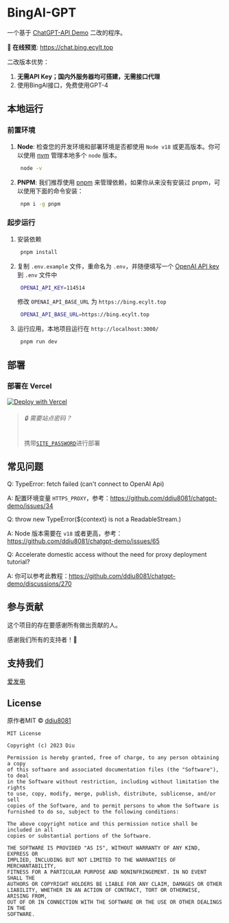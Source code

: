 # BingAI-GPT

一个基于 [ChatGPT-API Demo](https://github.com/anse-app/chatgpt-demo) 二改的程序。

**🍿 在线预览**: https://chat.bing.ecylt.top

二改版本优势：
1. **无需API Key；国内外服务器均可搭建，无需接口代理**
2. 使用BingAI接口，免费使用GPT-4

## 本地运行

### 前置环境

1. **Node**: 检查您的开发环境和部署环境是否都使用 `Node v18` 或更高版本。你可以使用 [nvm](https://github.com/nvm-sh/nvm) 管理本地多个 `node` 版本。
   ```bash
    node -v
   ```
2. **PNPM**: 我们推荐使用 [pnpm](https://pnpm.io/) 来管理依赖，如果你从来没有安装过 pnpm，可以使用下面的命令安装：
   ```bash
    npm i -g pnpm
   ```

### 起步运行

1. 安装依赖
   ```bash
    pnpm install
   ```
2. 复制 `.env.example` 文件，重命名为 `.env`，并随便填写一个 [OpenAI API key](https://platform.openai.com/account/api-keys) 到 `.env` 文件中
   ```bash
    OPENAI_API_KEY=114514
   ```
   修改 `OPENAI_API_BASE_URL` 为 `https://bing.ecylt.top`
   ``` bash
    OPENAI_API_BASE_URL=https://bing.ecylt.top
   ```
3. 运行应用，本地项目运行在 `http://localhost:3000/`
   ```bash
    pnpm run dev
   ```

## 部署

### 部署在 Vercel

[![Deploy with Vercel](https://vercel.com/button)](https://vercel.com/new/clone?repository-url=https://github.com/WZH-Team/BingAI-GPT)



> ###### 🔒 需要站点密码？
>
> 携带[`SITE_PASSWORD`](#environment-variables)进行部署

## 常见问题

Q: TypeError: fetch failed (can't connect to OpenAI Api)

A: 配置环境变量 `HTTPS_PROXY`，参考：https://github.com/ddiu8081/chatgpt-demo/issues/34

Q: throw new TypeError(${context} is not a ReadableStream.)

A: Node 版本需要在 `v18` 或者更高，参考：https://github.com/ddiu8081/chatgpt-demo/issues/65

Q: Accelerate domestic access without the need for proxy deployment tutorial?

A: 你可以参考此教程：https://github.com/ddiu8081/chatgpt-demo/discussions/270

## 参与贡献

这个项目的存在要感谢所有做出贡献的人。

感谢我们所有的支持者！🙏

## 支持我们

[爱发电](https://afdian.net/a/wxs7655)

## License

原作者MIT © [ddiu8081](https://github.com/ddiu8081/chatgpt-demo/blob/main/LICENSE)
```
MIT License

Copyright (c) 2023 Diu

Permission is hereby granted, free of charge, to any person obtaining a copy
of this software and associated documentation files (the "Software"), to deal
in the Software without restriction, including without limitation the rights
to use, copy, modify, merge, publish, distribute, sublicense, and/or sell
copies of the Software, and to permit persons to whom the Software is
furnished to do so, subject to the following conditions:

The above copyright notice and this permission notice shall be included in all
copies or substantial portions of the Software.

THE SOFTWARE IS PROVIDED "AS IS", WITHOUT WARRANTY OF ANY KIND, EXPRESS OR
IMPLIED, INCLUDING BUT NOT LIMITED TO THE WARRANTIES OF MERCHANTABILITY,
FITNESS FOR A PARTICULAR PURPOSE AND NONINFRINGEMENT. IN NO EVENT SHALL THE
AUTHORS OR COPYRIGHT HOLDERS BE LIABLE FOR ANY CLAIM, DAMAGES OR OTHER
LIABILITY, WHETHER IN AN ACTION OF CONTRACT, TORT OR OTHERWISE, ARISING FROM,
OUT OF OR IN CONNECTION WITH THE SOFTWARE OR THE USE OR OTHER DEALINGS IN THE
SOFTWARE.
```